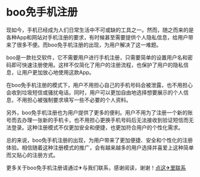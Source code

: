 # boo免手机注册

现如今，手机已经成为人们日常生活中不可或缺的工具之一。然而，随之而来的是各种App和网站对手机注册的要求，有时候甚至需要提供个人隐私信息，给用户带来了很多不便。而boo免手机注册的出现，为用户解决了这一难题。

boo是一款社交软件，它不需要用户进行手机注册，只需要简单的设置用户名和密码即可快速注册使用。这样不仅简化了用户的注册流程，也保护了用户的隐私信息，让用户更加放心地使用这款App。

在boo免手机注册的模式下，用户不用担心自己的手机号码会被泄露，也不用担心会收到垃圾短信或骚扰电话。同时，用户可以更加自由地选择想要展示的个人信息，不用担心被强制要求填写一些不必要的个人资料。

另外，boo免手机注册也为用户提供了更多的便利。用户不用为了注册一个新的账号而去办理一张新的手机卡，也不用担心更换手机号码后无法接收到验证短信而无法登录。这种注册模式不仅更加安全和便捷，也更加符合用户的个性化需求。

总的来说，boo免手机注册的出现，为用户带来了更加便捷、安全和个性化的注册体验。相信随着这种注册模式的推广，会有越来越多的用户选择并喜爱上这种简单而又贴心的注册方式。

更多关于boo免手机注册请通过✈与我们联系，感谢阅读，谢谢！[点这✈里联系](https://sms.k02.cc)